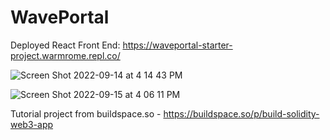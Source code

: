 # WavePortal

Deployed React Front End: https://waveportal-starter-project.warmrome.repl.co/


![Screen Shot 2022-09-14 at 4 14 43 PM](https://user-images.githubusercontent.com/28959624/190557922-d10834ed-161e-4e09-b6f1-4b747567d7fe.png)

![Screen Shot 2022-09-15 at 4 06 11 PM](https://user-images.githubusercontent.com/28959624/190557934-3639c76b-7063-448e-b723-f7515fe47cb5.png)


Tutorial project from buildspace.so - https://buildspace.so/p/build-solidity-web3-app

